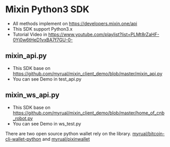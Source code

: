 # Mixin Python3 SDK
- All methods implement on https://developers.mixin.one/api
- This SDK support Python3.x
- Tutorial Video in https://www.youtube.com/playlist?list=PLMt8rZaHF-0Yj0w6tHeD1vxBA7f7GU-0-

## mixin_api.py
- This SDK base on https://github.com/myrual/mixin_client_demo/blob/master/mixin_api.py
- You can see Demo in test_api.py

## mixin_ws_api.py
- This SDK base on https://github.com/myrual/mixin_client_demo/blob/master/home_of_cnb_robot.py
- You can see Demo in ws_test.py

There are two open source python wallet rely on the library. [myrual/bitcoin-cli-wallet-python](https://github.com/myrual/bitcoin-cli-wallet-python) and [myrual/pixinwallet](http://github.com/myrual/pixinwallet)
